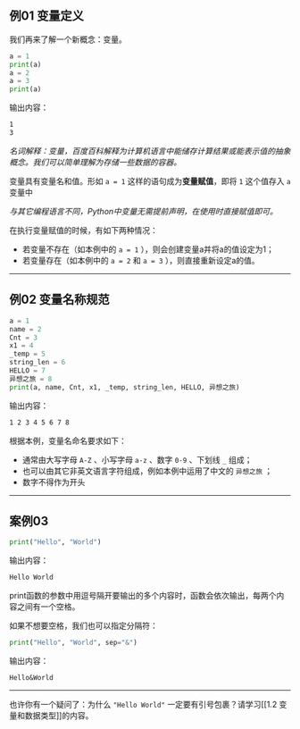 ## 例01 变量定义

我们再来了解一个新概念：变量。

```python
a = 1
print(a)
a = 2
a = 3
print(a)
```

输出内容：

```txt
1
3
```

*名词解释：变量，百度百科解释为计算机语言中能储存计算结果或能表示值的抽象概念。我们可以简单理解为存储一些数据的容器。*

变量具有变量名和值。形如 `a = 1` 这样的语句成为**变量赋值**，即将 `1` 这个值存入 `a` 变量中

*与其它编程语言不同，Python中变量无需提前声明，在使用时直接赋值即可。*

在执行变量赋值的时候，有如下两种情况：
- 若变量不存在（如本例中的 `a = 1` ），则会创建变量a并将a的值设定为1；
- 若变量存在（如本例中的 `a = 2` 和 `a = 3` ），则直接重新设定a的值。

---

## 例02 变量名称规范

```python
a = 1
name = 2
Cnt = 3
x1 = 4
_temp = 5
string_len = 6
HELLO = 7
异想之旅 = 8
print(a, name, Cnt, x1, _temp, string_len, HELLO, 异想之旅)
```

输出内容：

```txt
1 2 3 4 5 6 7 8
```

根据本例，变量名命名要求如下：
- 通常由大写字母 `A-Z` 、小写字母 `a-z` 、数字 `0-9` 、下划线 `_` 组成；
- 也可以由其它非英文语言字符组成，例如本例中运用了中文的 `异想之旅` ；
- 数字不得作为开头

---

## 案例03

```python
print("Hello", "World")
```

输出内容：

```txt
Hello World
```

print函数的参数中用逗号隔开要输出的多个内容时，函数会依次输出，每两个内容之间有一个空格。

如果不想要空格，我们也可以指定分隔符：

```python
print("Hello", "World", sep="&")
```

输出内容：

```txt
Hello&World
```

---

也许你有一个疑问了：为什么 `"Hello World"` 一定要有引号包裹？请学习[[1.2 变量和数据类型]]的内容。